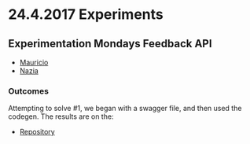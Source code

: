 # 24.4.2017 Experiments

## Experimentation Mondays Feedback API

* [Mauricio](https://github.com/mauriciovieira)
* [Nazia](https://github.com/Nazarah)

### Outcomes

Attempting to solve #1, we began with a swagger file, and then used the codegen. The results are on the:

- [Repository](https://github.com/apinf/experimentation-mondays-feedback-api)

